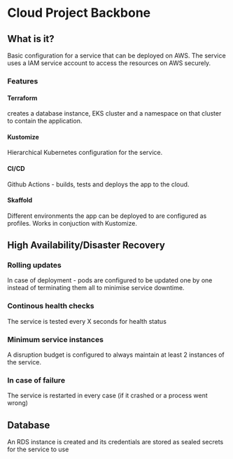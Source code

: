 # Cloud Project Backbone

## What is it?

Basic configuration for a service that can be deployed on AWS. The service uses a IAM service account to access the resources on AWS securely.

### Features

#### Terraform

creates a database instance, EKS cluster and a namespace on that cluster to contain the application.

#### Kustomize

Hierarchical Kubernetes configuration for the service.

#### CI/CD

Github Actions - builds, tests and deploys the app to the cloud.

#### Skaffold

Different environments the app can be deployed to are configured as profiles. Works in conjuction with Kustomize. 

## High Availability/Disaster Recovery

### Rolling updates

In case of deployment - pods are configured to be updated one by one instead of terminating them all to minimise service downtime.

### Continous health checks

The service is tested every X seconds for health status

### Minimum service instances

A disruption budget is configured to always maintain at least 2 instances of the service.

### In case of failure

The service is restarted in every case (if it crashed or a process went wrong)

## Database

An RDS instance is created and its credentials are stored as sealed secrets for the service to use